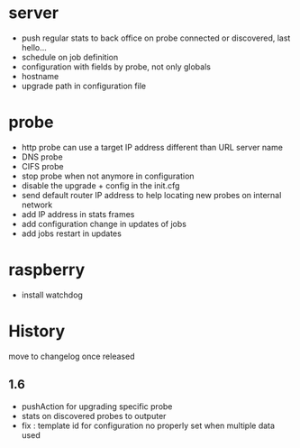 server
======
* push regular stats to back office on probe connected or discovered, last hello...
* schedule on job definition
* configuration with fields by probe, not only globals
* hostname
* upgrade path in configuration file

probe
=====
* http probe can use a target IP address different than URL server name
* DNS probe
* CIFS probe
* stop probe when not anymore in configuration
* disable the upgrade + config in the init.cfg
* send default router IP address to help locating new probes on internal network
* add IP address in stats frames
* add configuration change in updates of jobs
* add jobs restart in updates


raspberry
=========
* install watchdog

History
=======
move to changelog once released

1.6
-----
* pushAction for upgrading specific probe
* stats on discovered probes to outputer
* fix : template id for configuration no properly set when multiple data used
